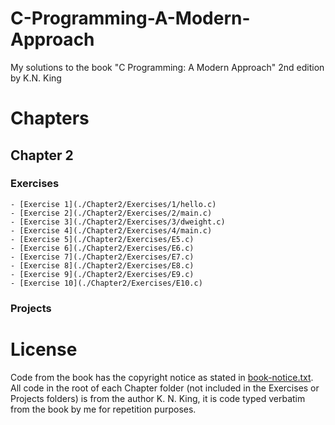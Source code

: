# C-Programming-A-Modern-Approach
My solutions to the book "C Programming: A Modern Approach" 2nd edition by K.N. King

# Chapters
## Chapter 2
### Exercises
    - [Exercise 1](./Chapter2/Exercises/1/hello.c)
    - [Exercise 2](./Chapter2/Exercises/2/main.c)
    - [Exercise 3](./Chapter2/Exercises/3/dweight.c)
    - [Exercise 4](./Chapter2/Exercises/4/main.c)
    - [Exercise 5](./Chapter2/Exercises/E5.c)
    - [Exercise 6](./Chapter2/Exercises/E6.c)
    - [Exercise 7](./Chapter2/Exercises/E7.c)
    - [Exercise 8](./Chapter2/Exercises/E8.c)
    - [Exercise 9](./Chapter2/Exercises/E9.c)
    - [Exercise 10](./Chapter2/Exercises/E10.c)

### Projects


# License
Code from the book has the copyright notice as stated in [book-notice.txt](./book-notice.txt).
All code in the root of each Chapter folder (not included in the Exercises or Projects folders) is from the author K. N. King, it is code typed verbatim from the book by me for repetition purposes.
